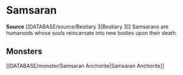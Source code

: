 ﻿---
id: '362'
name: Samsaran
rarity: Common
rus_type_level: null
source: '[[DATABASE/source/Bestiary 3|Bestiary 3]]'
trait:
- Samsaran
type: Trait

---
# Samsaran

**Source** [[DATABASE/source/Bestiary 3|Bestiary 3]]
Samsarans are humanoids whose souls reincarnate into new bodies upon their death.

## Monsters

[[DATABASE/monster/Samsaran Anchorite|Samsaran Anchorite]]